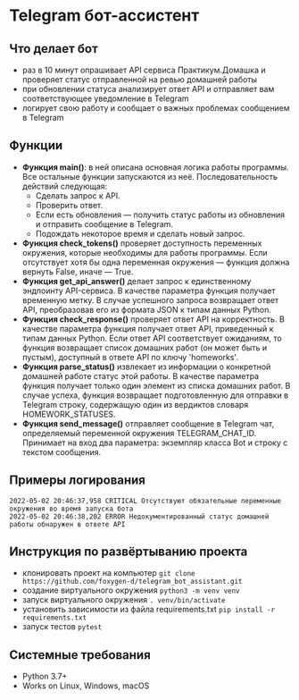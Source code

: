 # Telegram бот-ассистент


## Что делает бот

* раз в 10 минут опрашивает API сервиса Практикум.Домашка и проверяет статус отправленной на ревью домашней работы
* при обновлении статуса анализирует ответ API и отправляет вам соответствующее уведомление в Telegram
* логирует свою работу и сообщает о важных проблемах сообщением в Telegram


## Функции

* **Функция main()**: в ней описана основная логика работы программы. Все остальные функции запускаются из неё. Последовательность действий следующая:
    * Сделать запрос к API.
    * Проверить ответ.
    * Если есть обновления — получить статус работы из обновления и отправить сообщение в Telegram.
    * Подождать некоторое время и сделать новый запрос.
* **Функция check_tokens()** проверяет доступность переменных окружения, которые необходимы для работы программы. Если отсутствует хотя бы одна переменная окружения — функция должна вернуть False, иначе — True.
* **Функция get_api_answer()** делает запрос к единственному эндпоинту API-сервиса. В качестве параметра функция получает временную метку. В случае успешного запроса возвращает ответ API, преобразовав его из формата JSON к типам данных Python.
* **Функция check_response()** проверяет ответ API на корректность. В качестве параметра функция получает ответ API, приведенный к типам данных Python. Если ответ API соответствует ожиданиям, то функция возвращает список домашних работ (он может быть и пустым), доступный в ответе API по ключу 'homeworks'.
* **Функция parse_status()** извлекает из информации о конкретной домашней работе статус этой работы. В качестве параметра функция получает только один элемент из списка домашних работ. В случае успеха, функция возвращает подготовленную для отправки в Telegram строку, содержащую один из вердиктов словаря HOMEWORK_STATUSES.
* **Функция send_message()** отправляет сообщение в Telegram чат, определяемый переменной окружения TELEGRAM_CHAT_ID. Принимает на вход два параметра: экземпляр класса Bot и строку с текстом сообщения.


## Примеры логирования

```
2022-05-02 20:46:37,958 CRITICAL Отсутствуют обязательные переменные окружения во время запуска бота
2022-05-02 20:46:38,202 ERROR Недокументированный статус домашней работы обнаружен в ответе API
```


## Инструкция по развёртыванию проекта

* клонировать проект на компьютер `git clone https://github.com/foxygen-d/telegram_bot_assistant.git`
* создание виртуального окружения `python3 -m venv venv`
* запуск виртуального окружения `. venv/bin/activate`
* установить зависимости из файла requirements.txt `pip install -r requirements.txt`
* запуск тестов `pytest`


## Системные требования

* Python 3.7+
* Works on Linux, Windows, macOS
